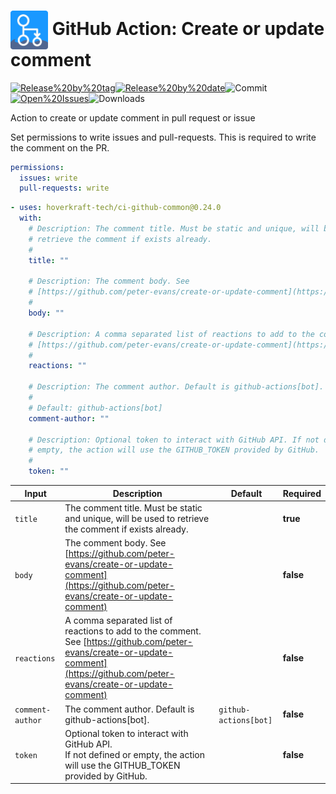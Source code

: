 <!-- start title -->

# <img src=".github/ghadocs/branding.svg" width="60px" align="center" alt="branding<icon:message-square color:blue>" /> GitHub Action: Create or update comment

<!-- end title -->
<!--
// jscpd:ignore-start
-->
<!-- markdownlint-disable MD013 -->
<!-- start badges -->

<a href="https%3A%2F%2Fgithub.com%2Fhoverkraft-tech%2Fci-github-common%2Freleases%2Flatest"><img src="https://img.shields.io/github/v/release/hoverkraft-tech/ci-github-common?display_name=tag&sort=semver&logo=github&style=flat-square" alt="Release%20by%20tag" /></a><a href="https%3A%2F%2Fgithub.com%2Fhoverkraft-tech%2Fci-github-common%2Freleases%2Flatest"><img src="https://img.shields.io/github/release-date/hoverkraft-tech/ci-github-common?display_name=tag&sort=semver&logo=github&style=flat-square" alt="Release%20by%20date" /></a><img src="https://img.shields.io/github/last-commit/hoverkraft-tech/ci-github-common?logo=github&style=flat-square" alt="Commit" /><a href="https%3A%2F%2Fgithub.com%2Fhoverkraft-tech%2Fci-github-common%2Fissues"><img src="https://img.shields.io/github/issues/hoverkraft-tech/ci-github-common?logo=github&style=flat-square" alt="Open%20Issues" /></a><img src="https://img.shields.io/github/downloads/hoverkraft-tech/ci-github-common/total?logo=github&style=flat-square" alt="Downloads" />

<!-- end badges -->
<!-- markdownlint-enable MD013 -->
<!--
// jscpd:ignore-end
-->
<!-- start description -->

Action to create or update comment in pull request or issue

<!-- end description -->
<!-- start contents -->
<!-- end contents -->

Set permissions to write issues and pull-requests. This is required to write the comment on the PR.

```yaml
permissions:
  issues: write
  pull-requests: write
```

<!-- start usage -->

```yaml
- uses: hoverkraft-tech/ci-github-common@0.24.0
  with:
    # Description: The comment title. Must be static and unique, will be used to
    # retrieve the comment if exists already.
    #
    title: ""

    # Description: The comment body. See
    # [https://github.com/peter-evans/create-or-update-comment](https://github.com/peter-evans/create-or-update-comment)
    #
    body: ""

    # Description: A comma separated list of reactions to add to the comment. See
    # [https://github.com/peter-evans/create-or-update-comment](https://github.com/peter-evans/create-or-update-comment)
    #
    reactions: ""

    # Description: The comment author. Default is github-actions[bot].
    #
    # Default: github-actions[bot]
    comment-author: ""

    # Description: Optional token to interact with GitHub API. If not defined or
    # empty, the action will use the GITHUB_TOKEN provided by GitHub.
    #
    token: ""
```

<!-- end usage -->
<!-- start inputs -->

| **Input**                   | **Description**                                                                                                                                                                   | **Default**                      | **Required** |
| --------------------------- | --------------------------------------------------------------------------------------------------------------------------------------------------------------------------------- | -------------------------------- | ------------ |
| <code>title</code>          | The comment title. Must be static and unique, will be used to retrieve the comment if exists already.                                                                             |                                  | **true**     |
| <code>body</code>           | The comment body. See [https://github.com/peter-evans/create-or-update-comment](https://github.com/peter-evans/create-or-update-comment)                                          |                                  | **false**    |
| <code>reactions</code>      | A comma separated list of reactions to add to the comment. See [https://github.com/peter-evans/create-or-update-comment](https://github.com/peter-evans/create-or-update-comment) |                                  | **false**    |
| <code>comment-author</code> | The comment author. Default is github-actions[bot].                                                                                                                               | <code>github-actions[bot]</code> | **false**    |
| <code>token</code>          | Optional token to interact with GitHub API.<br />If not defined or empty, the action will use the GITHUB_TOKEN provided by GitHub.                                                |                                  | **false**    |

<!-- end inputs -->
<!-- start outputs -->
<!-- end outputs -->
<!-- start [.github/ghadocs/examples/] -->
<!-- end [.github/ghadocs/examples/] -->
